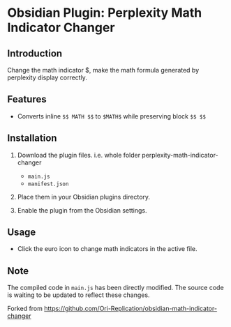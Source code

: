 # Obsidian Plugin: Perplexity Math Indicator Changer

## Introduction
Change the math indicator $, make the math formula generated by perplexity display correctly.

## Features
- Converts inline `$$ MATH $$` to `$MATH$` while preserving block `$$ $$`

## Installation
1. Download the plugin files. i.e. whole folder perplexity-math-indicator-changer
   - `main.js`
   - `manifest.json`

2. Place them in your Obsidian plugins directory.
3. Enable the plugin from the Obsidian settings.

## Usage
- Click the euro icon to change math indicators in the active file.

## Note
The compiled code in `main.js` has been directly modified. The source code is waiting to be updated to reflect these changes.

Forked from https://github.com/Ori-Replication/obsidian-math-indicator-changer
